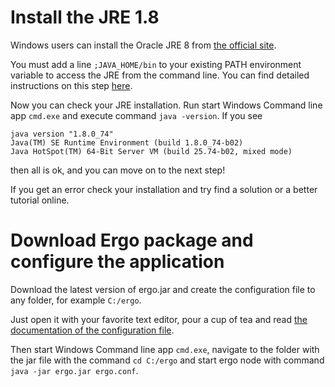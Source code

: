 # Install the JRE 1.8

Windows users can install the Oracle JRE 8 from [the official site](http://www.oracle.com/technetwork/java/javase/downloads/index-jsp-138363.html).

You must add a line `;JAVA_HOME/bin` to your existing PATH environment variable to access the JRE from the command line. 
You can find detailed instructions on this step [here](https://docs.oracle.com/javase/tutorial/essential/environment/paths.html).

Now you can check your JRE installation. Run start Windows Command line app `cmd.exe` and execute command `java -version`. If you see

```
java version "1.8.0_74"
Java(TM) SE Runtime Environment (build 1.8.0_74-b02)
Java HotSpot(TM) 64-Bit Server VM (build 25.74-b02, mixed mode)
```

then all is ok, and you can move on to the next step!

If you get an error check your installation and try find a solution or a better tutorial online.

# Download Ergo package and configure the application

Download the latest version of ergo.jar and create the configuration file to any folder, for example `C:/ergo`.

Just open it with your favorite text editor, pour a cup of tea and read [the documentation of the configuration file](https://github.com/ergoplatform/ergo/wiki/Node-Configuration-File).

Then start Windows Command line app `cmd.exe`, navigate to the folder with the jar file with the command `cd C:/ergo` and start ergo node with command `java -jar ergo.jar ergo.conf`.